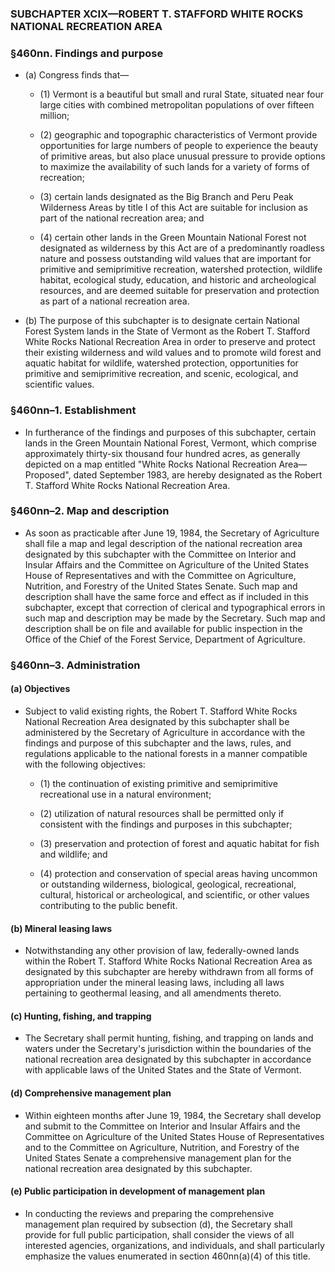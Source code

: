 ### SUBCHAPTER XCIX—ROBERT T. STAFFORD WHITE ROCKS NATIONAL RECREATION AREA

### §460nn. Findings and purpose
* (a) Congress finds that—

  * (1) Vermont is a beautiful but small and rural State, situated near four large cities with combined metropolitan populations of over fifteen million;

  * (2) geographic and topographic characteristics of Vermont provide opportunities for large numbers of people to experience the beauty of primitive areas, but also place unusual pressure to provide options to maximize the availability of such lands for a variety of forms of recreation;

  * (3) certain lands designated as the Big Branch and Peru Peak Wilderness Areas by title I of this Act are suitable for inclusion as part of the national recreation area; and

  * (4) certain other lands in the Green Mountain National Forest not designated as wilderness by this Act are of a predominantly roadless nature and possess outstanding wild values that are important for primitive and semiprimitive recreation, watershed protection, wildlife habitat, ecological study, education, and historic and archeological resources, and are deemed suitable for preservation and protection as part of a national recreation area.


* (b) The purpose of this subchapter is to designate certain National Forest System lands in the State of Vermont as the Robert T. Stafford White Rocks National Recreation Area in order to preserve and protect their existing wilderness and wild values and to promote wild forest and aquatic habitat for wildlife, watershed protection, opportunities for primitive and semiprimitive recreation, and scenic, ecological, and scientific values.

### §460nn–1. Establishment
* In furtherance of the findings and purposes of this subchapter, certain lands in the Green Mountain National Forest, Vermont, which comprise approximately thirty-six thousand four hundred acres, as generally depicted on a map entitled "White Rocks National Recreation Area—Proposed", dated September 1983, are hereby designated as the Robert T. Stafford White Rocks National Recreation Area.

### §460nn–2. Map and description
* As soon as practicable after June 19, 1984, the Secretary of Agriculture shall file a map and legal description of the national recreation area designated by this subchapter with the Committee on Interior and Insular Affairs and the Committee on Agriculture of the United States House of Representatives and with the Committee on Agriculture, Nutrition, and Forestry of the United States Senate. Such map and description shall have the same force and effect as if included in this subchapter, except that correction of clerical and typographical errors in such map and description may be made by the Secretary. Such map and description shall be on file and available for public inspection in the Office of the Chief of the Forest Service, Department of Agriculture.

### §460nn–3. Administration
#### (a) Objectives
* Subject to valid existing rights, the Robert T. Stafford White Rocks National Recreation Area designated by this subchapter shall be administered by the Secretary of Agriculture in accordance with the findings and purpose of this subchapter and the laws, rules, and regulations applicable to the national forests in a manner compatible with the following objectives:

  * (1) the continuation of existing primitive and semiprimitive recreational use in a natural environment;

  * (2) utilization of natural resources shall be permitted only if consistent with the findings and purposes in this subchapter;

  * (3) preservation and protection of forest and aquatic habitat for fish and wildlife; and

  * (4) protection and conservation of special areas having uncommon or outstanding wilderness, biological, geological, recreational, cultural, historical or archeological, and scientific, or other values contributing to the public benefit.

#### (b) Mineral leasing laws
* Notwithstanding any other provision of law, federally-owned lands within the Robert T. Stafford White Rocks National Recreation Area as designated by this subchapter are hereby withdrawn from all forms of appropriation under the mineral leasing laws, including all laws pertaining to geothermal leasing, and all amendments thereto.

#### (c) Hunting, fishing, and trapping
* The Secretary shall permit hunting, fishing, and trapping on lands and waters under the Secretary's jurisdiction within the boundaries of the national recreation area designated by this subchapter in accordance with applicable laws of the United States and the State of Vermont.

#### (d) Comprehensive management plan
* Within eighteen months after June 19, 1984, the Secretary shall develop and submit to the Committee on Interior and Insular Affairs and the Committee on Agriculture of the United States House of Representatives and to the Committee on Agriculture, Nutrition, and Forestry of the United States Senate a comprehensive management plan for the national recreation area designated by this subchapter.

#### (e) Public participation in development of management plan
* In conducting the reviews and preparing the comprehensive management plan required by subsection (d), the Secretary shall provide for full public participation, shall consider the views of all interested agencies, organizations, and individuals, and shall particularly emphasize the values enumerated in section 460nn(a)(4) of this title.